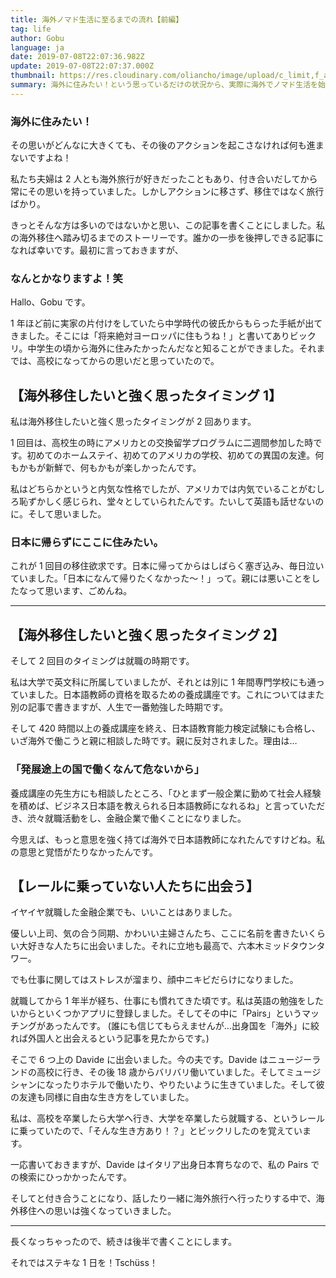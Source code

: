 ```yaml
---
title: 海外ノマド生活に至るまでの流れ【前編】
tag: life
author: Gobu
language: ja
date: 2019-07-08T22:07:36.982Z
update: 2019-07-08T22:07:37.000Z
thumbnail: https://res.cloudinary.com/oliancho/image/upload/c_limit,f_auto,q_auto,w_1800/v1563784575/bagushaus/baguspost/img_8167.jpg
summary: 海外に住みたい！という思っているだけの状況から、実際に海外でノマド生活を始めるまでのストーリーです。長いのでまずは前半からどうぞ。
---
```


### 海外に住みたい！

その思いがどんなに大きくても、その後のアクションを起こさなければ何も進まないですよね！

私たち夫婦は 2 人とも海外旅行が好きだったこともあり、付き合いだしてから常にその思いを持っていました。しかしアクションに移さず、移住ではなく旅行ばかり。

きっとそんな方は多いのではないかと思い、この記事を書くことにしました。私の海外移住へ踏み切るまでのストーリーです。誰かの一歩を後押しできる記事になれば幸いです。最初に言っておきますが、

### なんとかなりますよ！笑

<BagusImg src="maryland-highschool.jpg" title="アメリカの高校"/>

Hallo、Gobu です。

1 年ほど前に実家の片付けをしていたら中学時代の彼氏からもらった手紙が出てきました。そこには「将来絶対ヨーロッパに住もうね！」と書いてありビックリ。中学生の頃から海外に住みたかったんだなと知ることができました。それまでは、高校になってからの思いだと思っていたので。

## 【海外移住したいと強く思ったタイミング 1】

私は海外移住したいと強く思ったタイミングが 2 回あります。

1 回目は、高校生の時にアメリカとの交換留学プログラムに二週間参加した時です。初めてのホームステイ、初めてのアメリカの学校、初めての異国の友達。何もかもが新鮮で、何もかもが楽しかったんです。

私はどちらかというと内気な性格でしたが、アメリカでは内気でいることがむしろ恥ずかしく感じられ、堂々としていられたんです。たいして英語も話せないのに。そして思いました。

### 日本に帰らずにここに住みたい。

これが 1 回目の移住欲求です。日本に帰ってからはしばらく塞ぎ込み、毎日泣いていました。「日本になんて帰りたくなかった〜！」って。親には悪いことをしたなって思います、ごめんね。

---

## 【海外移住したいと強く思ったタイミング 2】

そして 2 回目のタイミングは就職の時期です。

私は大学で英文科に所属していましたが、それとは別に 1 年間専門学校にも通っていました。日本語教師の資格を取るための養成講座です。これについてはまた別の記事で書きますが、人生で一番勉強した時期です。

そして 420 時間以上の養成講座を終え、日本語教育能力検定試験にも合格し、いざ海外で働こうと親に相談した時です。親に反対されました。理由は…

### 「発展途上の国で働くなんて危ないから」

養成講座の先生方にも相談したところ、「ひとまず一般企業に勤めて社会人経験を積めば、ビジネス日本語を教えられる日本語教師になれるね」と言っていただき、渋々就職活動をし、金融企業で働くことになりました。

今思えば、もっと意思を強く持てば海外で日本語教師になれたんですけどね。私の意思と覚悟がたりなかったんです。

<BagusImg src="img_6318.jpg" title="Davide綱渡り"/>

## 【レールに乗っていない人たちに出会う】

イヤイヤ就職した金融企業でも、いいことはありました。

優しい上司、気の合う同期、かわいい主婦さんたち、ここに名前を書きたいくらい大好きな人たちに出会いました。それに立地も最高で、六本木ミッドタウンタワー。

でも仕事に関してはストレスが溜まり、顔中ニキビだらけになりました。

就職してから 1 年半が経ち、仕事にも慣れてきた頃です。私は英語の勉強をしたいからといくつかアプリに登録しました。そしてその中に「Pairs」というマッチングがあったんです。
(誰にも信じてもらえませんが…出身国を「海外」に絞れば外国人と出会えるという記事を見たからです。)

そこで 6 つ上の Davide に出会いました。今の夫です。Davide はニュージーランドの高校に行き、その後 18 歳からバリバリ働いていました。そしてミュージシャンになったりホテルで働いたり、やりたいように生きていました。そして彼の友達も同様に自由な生き方をしていました。

私は、高校を卒業したら大学へ行き、大学を卒業したら就職する、というレールに乗っていたので、「そんな生き方あり！？」とビックリしたのを覚えています。

一応書いておきますが、Davide はイタリア出身日本育ちなので、私の Pairs での検索にひっかかったんです。

そしてと付き合うことになり、話したり一緒に海外旅行へ行ったりする中で、海外移住への思いは強くなっていきました。

---

長くなっちゃったので、続きは後半で書くことにします。

それではステキな 1 日を！Tschüss！
